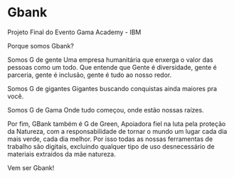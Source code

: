 # Gbank
Projeto Final do Evento Gama Academy - IBM

Porque somos Gbank?

Somos G de gente
Uma empresa humanitária que enxerga o valor das pessoas como um todo. 
Que entende que Gente é diversidade, gente é parceria, gente é inclusão, gente é tudo ao nosso redor.

Somos G de gigantes
Gigantes buscando conquistas ainda maiores pra você.

Somos G de Gama 
Onde tudo começou, onde estão nossas raízes.

Por fim, GBank também é G de Green,
Apoiadora fiel na luta pela proteção da Natureza, com a responsabilidade de tornar o mundo 
um lugar cada dia mais verde, cada dia melhor. 
Por isso todas as nossas ferramentas de trabalho são digitais, excluindo qualquer tipo de uso 
desnecessário de materiais extraídos da mãe natureza.

Vem ser Gbank!
